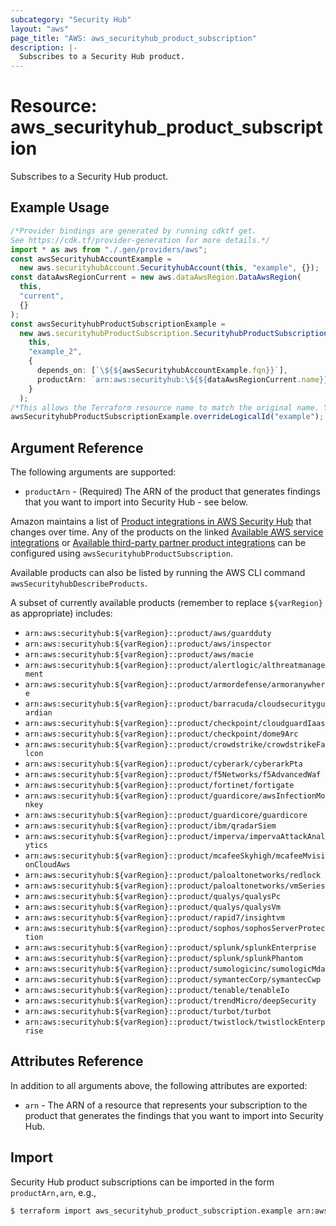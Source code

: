 ```yaml
---
subcategory: "Security Hub"
layout: "aws"
page_title: "AWS: aws_securityhub_product_subscription"
description: |-
  Subscribes to a Security Hub product.
---
```


# Resource: aws\_securityhub\_product\_subscription

Subscribes to a Security Hub product.

## Example Usage

```typescript
/*Provider bindings are generated by running cdktf get.
See https://cdk.tf/provider-generation for more details.*/
import * as aws from "./.gen/providers/aws";
const awsSecurityhubAccountExample =
  new aws.securityhubAccount.SecurityhubAccount(this, "example", {});
const dataAwsRegionCurrent = new aws.dataAwsRegion.DataAwsRegion(
  this,
  "current",
  {}
);
const awsSecurityhubProductSubscriptionExample =
  new aws.securityhubProductSubscription.SecurityhubProductSubscription(
    this,
    "example_2",
    {
      depends_on: [`\${${awsSecurityhubAccountExample.fqn}}`],
      productArn: `arn:aws:securityhub:\${${dataAwsRegionCurrent.name}}:733251395267:product/alertlogic/althreatmanagement`,
    }
  );
/*This allows the Terraform resource name to match the original name. You can remove the call if you don't need them to match.*/
awsSecurityhubProductSubscriptionExample.overrideLogicalId("example");

```

## Argument Reference

The following arguments are supported:

* `productArn` - (Required) The ARN of the product that generates findings that you want to import into Security Hub - see below.

Amazon maintains a list of [Product integrations in AWS Security Hub](https://docs.aws.amazon.com/securityhub/latest/userguide/securityhub-findings-providers.html) that changes over time. Any of the products on the linked [Available AWS service integrations](https://docs.aws.amazon.com/securityhub/latest/userguide/securityhub-internal-providers.html) or [Available third-party partner product integrations](https://docs.aws.amazon.com/securityhub/latest/userguide/securityhub-partner-providers.html) can be configured using `awsSecurityhubProductSubscription`.

Available products can also be listed by running the AWS CLI command `awsSecurityhubDescribeProducts`.

A subset of currently available products (remember to replace `${varRegion}` as appropriate) includes:

* `arn:aws:securityhub:${varRegion}::product/aws/guardduty`
* `arn:aws:securityhub:${varRegion}::product/aws/inspector`
* `arn:aws:securityhub:${varRegion}::product/aws/macie`
* `arn:aws:securityhub:${varRegion}::product/alertlogic/althreatmanagement`
* `arn:aws:securityhub:${varRegion}::product/armordefense/armoranywhere`
* `arn:aws:securityhub:${varRegion}::product/barracuda/cloudsecurityguardian`
* `arn:aws:securityhub:${varRegion}::product/checkpoint/cloudguardIaas`
* `arn:aws:securityhub:${varRegion}::product/checkpoint/dome9Arc`
* `arn:aws:securityhub:${varRegion}::product/crowdstrike/crowdstrikeFalcon`
* `arn:aws:securityhub:${varRegion}::product/cyberark/cyberarkPta`
* `arn:aws:securityhub:${varRegion}::product/f5Networks/f5AdvancedWaf`
* `arn:aws:securityhub:${varRegion}::product/fortinet/fortigate`
* `arn:aws:securityhub:${varRegion}::product/guardicore/awsInfectionMonkey`
* `arn:aws:securityhub:${varRegion}::product/guardicore/guardicore`
* `arn:aws:securityhub:${varRegion}::product/ibm/qradarSiem`
* `arn:aws:securityhub:${varRegion}::product/imperva/impervaAttackAnalytics`
* `arn:aws:securityhub:${varRegion}::product/mcafeeSkyhigh/mcafeeMvisionCloudAws`
* `arn:aws:securityhub:${varRegion}::product/paloaltonetworks/redlock`
* `arn:aws:securityhub:${varRegion}::product/paloaltonetworks/vmSeries`
* `arn:aws:securityhub:${varRegion}::product/qualys/qualysPc`
* `arn:aws:securityhub:${varRegion}::product/qualys/qualysVm`
* `arn:aws:securityhub:${varRegion}::product/rapid7/insightvm`
* `arn:aws:securityhub:${varRegion}::product/sophos/sophosServerProtection`
* `arn:aws:securityhub:${varRegion}::product/splunk/splunkEnterprise`
* `arn:aws:securityhub:${varRegion}::product/splunk/splunkPhantom`
* `arn:aws:securityhub:${varRegion}::product/sumologicinc/sumologicMda`
* `arn:aws:securityhub:${varRegion}::product/symantecCorp/symantecCwp`
* `arn:aws:securityhub:${varRegion}::product/tenable/tenableIo`
* `arn:aws:securityhub:${varRegion}::product/trendMicro/deepSecurity`
* `arn:aws:securityhub:${varRegion}::product/turbot/turbot`
* `arn:aws:securityhub:${varRegion}::product/twistlock/twistlockEnterprise`

## Attributes Reference

In addition to all arguments above, the following attributes are exported:

* `arn` - The ARN of a resource that represents your subscription to the product that generates the findings that you want to import into Security Hub.

## Import

Security Hub product subscriptions can be imported in the form `productArn,arn`, e.g.,

```sh
$ terraform import aws_securityhub_product_subscription.example arn:aws:securityhub:eu-west-1:733251395267:product/alertlogic/althreatmanagement,arn:aws:securityhub:eu-west-1:123456789012:product-subscription/alertlogic/althreatmanagement
```
